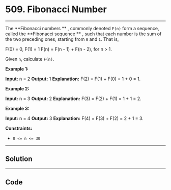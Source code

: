 # 509. Fibonacci Number

---

The **Fibonacci numbers ** , commonly denoted `F(n)` form a sequence, called the **Fibonacci sequence ** , such that each number is the sum of the two preceding ones, starting from `0` and `1`. That is,


F(0) = 0, F(1) = 1
F(n) = F(n - 1) + F(n - 2), for n > 1.


Given `n`, calculate `F(n)`.

 

**Example 1:**


**Input:** n = 2
**Output:** 1
**Explanation:** F(2) = F(1) + F(0) = 1 + 0 = 1.


**Example 2:**


**Input:** n = 3
**Output:** 2
**Explanation:** F(3) = F(2) + F(1) = 1 + 1 = 2.


**Example 3:**


**Input:** n = 4
**Output:** 3
**Explanation:** F(4) = F(3) + F(2) = 2 + 1 = 3.


 

**Constraints:**

  * `0 <= n <= 30`

---

## Solution



---

## Code
```python


```
